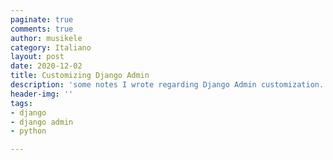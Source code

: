 ```yaml
---
paginate: true
comments: true
author: musikele
category: Italiano
layout: post
date: 2020-12-02
title: Customizing Django Admin
description: 'some notes I wrote regarding Django Admin customization. '
header-img: ''
tags:
- django
- django admin
- python

---
```

